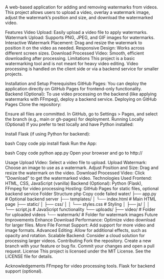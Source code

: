 A web-based application for adding and removing watermarks from videos. This project allows users to upload a video, overlay a watermark image, adjust the watermark’s position and size, and download the watermarked video.

Features
Video Upload: Easily upload a video file to apply watermarks.
Watermark Upload: Supports PNG, JPEG, and GIF images for watermarks.
Interactive Watermark Placement: Drag and resize the watermark to position it on the video as needed.
Responsive Design: Works across different screen sizes.
Download Processed Video: Smooth, efficient downloading after processing.
Limitations
This project is a basic watermarking tool and is not meant for heavy video editing. Video processing is handled on the client side or via a backend service for smaller projects.


Installation and Setup
Prerequisites
GitHub Pages: You can deploy the application directly on GitHub Pages for frontend-only functionality.
Backend (Optional): To use video processing on the backend (like applying watermarks with FFmpeg), deploy a backend service.
Deploying on GitHub Pages
Clone the repository:


Ensure all files are committed.
In GitHub, go to Settings > Pages, and select the branch (e.g., main or gh-pages) for deployment.
Running Locally (Optional)
If you prefer to test locally and have Python installed:

Install Flask (if using Python for backend):

bash
Copy code
pip install flask
Run the App:

bash
Copy code
python app.py
Open your browser and go to http://

Usage
Upload Video: Select a video file to upload.
Upload Watermark: Choose an image to use as a watermark.
Adjust Position and Size: Drag and resize the watermark on the video.
Download Processed Video: Click "Download" to get the watermarked video.
Technologies Used
Frontend: HTML, CSS, JavaScript (vanilla)
Backend (Optional): Python (Flask), FFmpeg for video processing
Hosting: GitHub Pages for static files, optional backend service
Folder Structure
php
Copy code
failed water/
├── app.py               # Optional backend server
├── templates/
│   └── index.html       # Main HTML page
├── static/
│   ├── css/
│   │   └── styles.css   # Styling
│   ├── js/
│   │   └── script.js    # JavaScript functionality
└── uploads/
    ├── video/           # Folder for uploaded videos
    └── watermark/       # Folder for watermark images
Future Improvements
Enhance Download Performance: Optimize video download for larger files.
More File Format Support: Add support for more video and image formats.
Advanced Editing: Allow for additional effects, such as opacity and rotation.
Scalable Backend: Consider a cloud solution for processing larger videos.
Contributing
Fork the repository.
Create a new branch with your feature or bug fix.
Commit your changes and open a pull request.
License
This project is licensed under the MIT License. See the LICENSE file for details.

Acknowledgements
FFmpeg for video processing tools.
Flask for backend support (optional).
